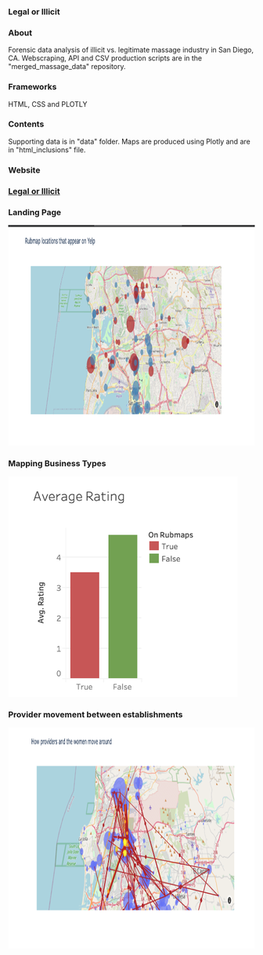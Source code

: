 ### Legal or Illicit

### About
Forensic data analysis of illicit vs. legitimate massage industry in San Diego, CA.
Webscraping, API and CSV production scripts are in the "merged_massage_data" repository.

### Frameworks
HTML, CSS and PLOTLY

### Contents
Supporting data is in "data" folder.
Maps are produced using Plotly and are in "html_inclusions" file.


### Website
### <a href="https://sherirosalia.github.io/Legal-or-Illicit-/">Legal or Illicit</a>

### Landing Page
<img height="450" alt="yelp vs rubs" src="images/yelp_vs_rub.png">

### Mapping Business Types
<img height="450" alt="ratings comparisons" src="images/ratings_profile.png">

### Provider movement between establishments
<img height="450" alt="provider movement" src="images/movement.png">
